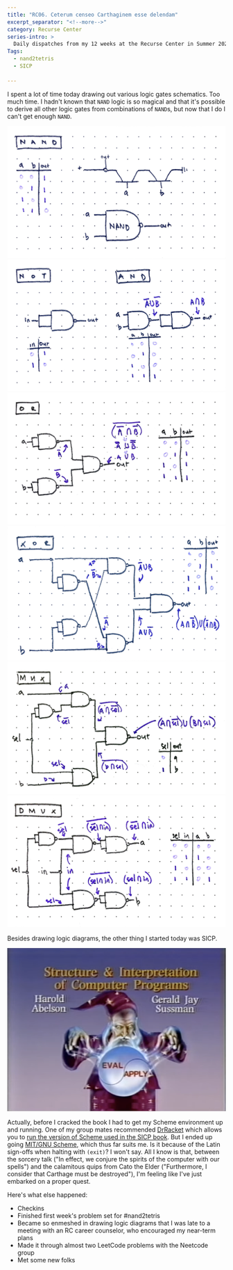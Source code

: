 ```yaml
---
title: "RC06. Ceterum censeo Carthaginem esse delendam"
excerpt_separator: "<!--more-->"
category: Recurse Center
series-intro: >
  Daily dispatches from my 12 weeks at the Recurse Center in Summer 2023
Tags:
  - nand2tetris
  - SICP
  
---
```


I spent a lot of time today drawing out various logic gates schematics. Too much time. I hadn't known that `NAND` logic is so magical and that it's possible to derive all other logic gates from combinations of `NAND`s, but now that I do I can't get enough `NAND`.

![NAND](/assets/images/RC06_nand.jpg)
![NAND](/assets/images/RC06_not-and.jpg)
![NAND](/assets/images/RC06_or.jpg)
![NAND](/assets/images/RC06_xor.jpg)
![NAND](/assets/images/RC06_mux.jpg)
![NAND](/assets/images/RC06_dmux.jpg)

Besides drawing logic diagrams, the other thing I started today was SICP.

![SICP Wizardry](/assets/images/RC06_SICP-video.png)

Actually, before I cracked the book I had to get my Scheme environment up and running. One of my group mates recommended [DrRacket](https://download.racket-lang.org/releases/8.9/doc/drracket/index.html) which allows you to [run the version of Scheme used in the SICP book](https://www.gnu.org/software/mit-scheme/). But I ended up going [MIT/GNU Scheme](https://www.gnu.org/software/mit-scheme/), which thus far suits me. Is it because of the Latin sign-offs when halting with `(exit)`? I won't say. All I know is that, between the sorcery talk ("In effect, we conjure the spirits of the computer with our spells") and the calamitous quips from Cato the Elder ("Furthermore, I consider that Carthage must be destroyed"), I'm feeling like I've just embarked on a proper quest.

Here's what else happened:
- Checkins
- Finished first week's problem set for #nand2tetris
- Became so enmeshed in drawing logic diagrams that I was late to a meeting with an RC career counselor, who encouraged my near-term plans
- Made it through almost two LeetCode problems with the Neetcode group
- Met some new folks

